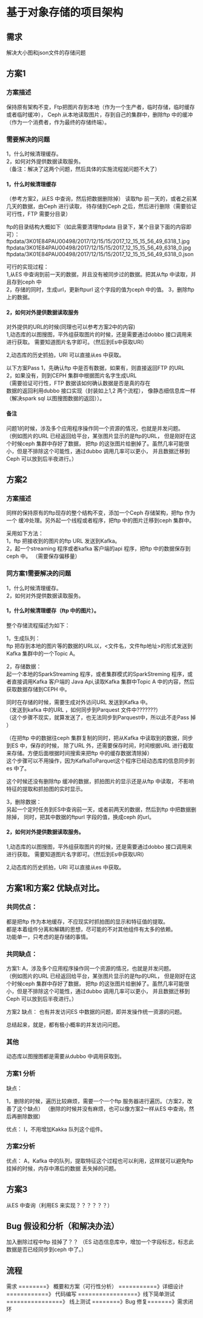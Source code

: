 # 基于对象存储的项目架构
## 需求
解决大小图和json文件的存储问题
## 方案1
### 方案描述
保持原有架构不变，Ftp把图片存到本地（作为一个生产者，临时存储，临时缓存或者临时缓冲），
Ceph 从本地读取图片，存到自己的集群中，删除ftp 中的缓冲（作为一个消费者，作为最终的存储终端）。

### 需要解决的问题
1，什么时候清理缓存。  
2，如何对外提供数据读取服务。  
（备注：解决了这两个问题，然后具体的实施流程就问题不大了）
#### 1，什么时候清理缓存
（参考方案2，从ES 中查询，然后把数据删除掉）
读取ftp 前一天的，或者之前某几天的数据，由Ceph 进行读取，
待存储到Ceph 之后，然后进行删除（需要验证可行性，FTP 需要分目录）  

ftp的目录结构大概如下（如此需要清理ftpdata 目录下，某个目录下面的内容即可）：    
ftpdata/3K01E84PAU00498/2017/12/15/15/2017_12_15_15_56_49_6318_1.jpg
ftpdata/3K01E84PAU00498/2017/12/15/15/2017_12_15_15_56_49_6318_0.jpg
ftpdata/3K01E84PAU00498/2017/12/15/15/2017_12_15_15_56_49_6318_0.json

可行的实现过程：  
1,从ES 中查询到前一天的数据，并且没有被同步过的数据。把其从ftp 中读取，并且存到ceph 中  
2，存储的同时，生成url，更新ftpurl 这个字段的值为ceph 中的值。
3，删除ftp 上的数据。


#### 2，如何对外提供数据读取服务
对外提供的URL的时候(同理也可以参考方案2中的内容)  
1,动态库的以图搜图，平外组获取图片的时候，还是需要通过dobbo 接口调用来进行获取。
需要知道图片名字即可。（然后到Es中获取URl）

2,动态库的历史抓拍，URI 可以直接从es 中获取。


以下方案Pass
1，先确认ftp 中是否有数据，如果有，则直接返回FTP 的URL  
2，如果没有，则到CEPH 集群中根据图片名字生成URL  
（需要验证可行性，FTP 数据该如何确认数据是否是真的存在  
数据的返回利用dubbo 接口实现（封装如上1,2 两个流程），
像静态细信息库一样（解决spark sql 以图搜图数据的返回））。

#### 备注
问题1的时候，涉及多个应用程序操作同一个资源的情况，也就是并发问题。  
（例如图片的URL 已经返回给平台，某张图片显示的是ftp的URL，
但是刚好在这个时候ceph 集群中存好了数据，
把ftp 的这张图片给删掉了。虽然几率可能很小，但是不排除这个可能性，通过dubbo 调用几率可以更小，
并且数据迁移到Ceph 可以放到后半夜进行。）


## 方案2
### 方案描述
同样的保持原有的ftp现存的整个结构不变，添加一个Ceph 存储架构，把ftp 作为一个
缓冲处理。另外起一个线程或者程序，把ftp 中的图片迁移到ceph 集群中。

采用如下方法：  
1，ftp 把接收到的图片的ftp URL 发送到Kafka。  
2，起一个streaming 程序或者kafka 客户端的api 程序，把ftp 中的数据保存到ceph 中。
（需要保存偏移量）

### 同方案1需要解决的问题
1，什么时候清理缓存。  
2，如何对外提供数据读取服务。
 
 #### 1，什么时候清理缓存（ftp 中的图片）。
 整个存储流程描述为如下：  
 
 1，生成队列：  
 ftp 把存到本地的图片等的数据的URL以，<文件名，文件ftp地址>的形式发送到Kafka 集群中的一个Topic A。  
 
 2，存储数据：  
 起一个本地的SparkStreaming 程序，或者集群模式的SparkStreming 程序，或者直接调用Kafka 客户端的
 Java Api,读取Kafka 集群中Topic A 中的内容，然后获取数据存储到CEPH 中。  
 
同时在存储的时候，需要生成对外访问URL 发送到Kafka 中。  
（发送到kafka 中的URL ，如何同步到Parquest 文件中???????）  
（这个步骤不现实，就算发送了，也无法同步到Parquest中，所以此不走Pass 掉 ）
 
 （在把ftp 中的数据往ceph 集群复制的同时，把从Kafka 中读取到的数据，同步到ES 中，保存的时候，
 除了URL 外，还需要保存时间，时间根据URL 进行截取来存储。方便后面根据时间搜索来把ftp 中的缓存数据清除掉）  
   这个步骤可以不用操作，因为KafkaToParquet这个程序已经动态库的信息同步到es 中了。
 
 这个时候还没有删除ftp 缓冲的数据，抓拍图片的显示还是从ftp 中读取，
  不影响特征的提取和抓拍图的实时显示。  
   
 3，删除数据：  
 另起一个定时任务到ES中查询前一天，或者前两天的数据，然后到ftp 中把数据删除掉，
 同时，把其中数据的ftpurl 字段的值，换成ceph 的url。
 


#### 2，如何对外提供数据读取服务。
1,动态库的以图搜图，平外组获取图片的时候，还是需要通过dobbo 接口调用来进行获取。
需要知道图片名字即可。（然后到Es中获取URl）

2,动态库的历史抓拍，URI 可以直接从es 中获取。
 
 

##  方案1和方案2 优缺点对比。
### 共同优点：
都是把ftp 作为本地缓存，不应现实时抓拍图的显示和特征值的提取。    
都是本着组件分离和解耦的思想，尽可能的不对其他组件有太多的依赖。  
功能单一，只考虑的是存储的事情。


### 共同缺点：
方案1:
A，涉及多个应用程序操作同一个资源的情况，也就是并发问题。  
（例如图片的URL 已经返回给平台，某张图片显示的是ftp的URL，
但是刚好在这个时候ceph 集群中存好了数据，
把ftp 的这张图片给删掉了。虽然几率可能很小，但是不排除这个可能性，通过dubbo 调用几率可以更小，
并且数据迁移到Ceph 可以放到后半夜进行。）

方案2
缺点：
也有并发访问ES 中数据的问题，即并发操作统一资源的问题。

总结起来，就是，都有极小概率的并发访问问题。  
### 其他
动态库以图搜图都是需要从dubbo 中调用获取到。

### 方案1 分析

缺点：

1，删除的时候，遍历比较麻烦，需要一个一个ftp 服务器进行遍历。（方案2，改善了这个缺点）
（删除的时候并没有麻烦，也可以像方案2一样从ES 中查询，然后再删除数据）

优点：
I，不用增加Kakka 队列这个组件。

### 方案2分析 
优点：
A，Kafka 中的队列，提取特征这个过程也可以利用，这样就可以避免ftp 挂掉的时候，内存中滞后的数据
丢失掉的问题。  

## 方案3
从ES 中查询（利用ES 来实现？？？？？？）

## Bug 假设和分析（和解决办法）
加入删除过程中ftp 挂掉了？？
（ES 动态信息库中，增加一个字段标志，标志此数据是否已经同步到ceph 中了。）


## 流程
需求  ========》 概要和方案（可行性分析） ===========》详细设计 ============》 代码编写
 =================》线下简单测试================》 线上测试  ========》Bug 修复=======》需求闭环